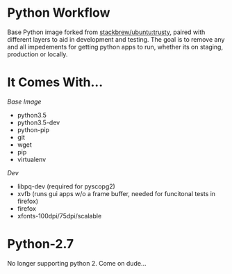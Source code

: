 Python Workflow
==========

Base Python image forked from [stackbrew/ubuntu:trusty](https://hub.docker.com/r/stackbrew/ubuntu/), paired with different layers to aid in development and testing.  The goal is to remove any and all impedements for getting python apps to run, whether its on staging, production or locally.

It Comes With...
================

*Base Image*
* python3.5
* python3.5-dev
* python-pip
* git
* wget
* pip
* virtualenv

*Dev*
* libpq-dev (required for pyscopg2)
* xvfb (runs gui apps w/o a frame buffer, needed for funcitonal tests in firefox)
* firefox
* xfonts-100dpi/75dpi/scalable

# Python-2.7
No longer supporting python 2.  Come on dude...
